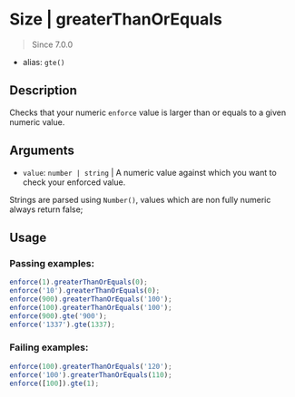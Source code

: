 # Size | greaterThanOrEquals

> Since 7.0.0

- alias: `gte()`

## Description
Checks that your numeric `enforce` value is larger than or equals to a given numeric value.

## Arguments
* `value`: `number | string` | A numeric value against which you want to check your enforced value.

Strings are parsed using `Number()`, values which are non fully numeric always return false;

## Usage

### Passing examples:
```js
enforce(1).greaterThanOrEquals(0);
enforce('10').greaterThanOrEquals(0);
enforce(900).greaterThanOrEquals('100');
enforce(100).greaterThanOrEquals('100');
enforce(900).gte('900');
enforce('1337').gte(1337);
```


### Failing examples:

```js
enforce(100).greaterThanOrEquals('120');
enforce('100').greaterThanOrEquals(110);
enforce([100]).gte(1);
```